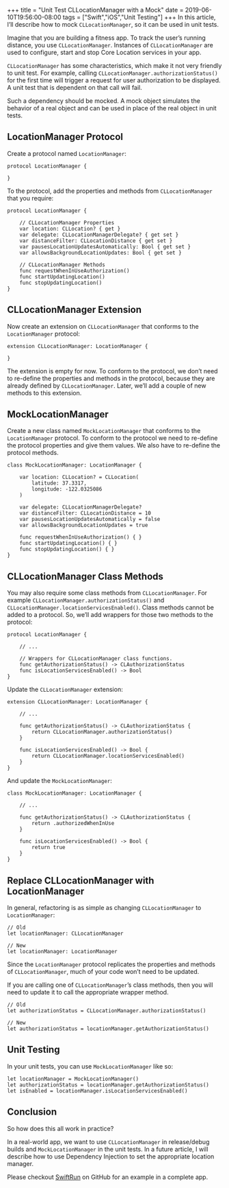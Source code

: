 +++
title = "Unit Test CLLocationManager with a Mock"
date = 2019-06-10T19:56:00-08:00
tags = ["Swift","iOS","Unit Testing"]
+++
In this article, I’ll describe how to mock `CLLocationManager`, so it can be used in unit tests.

Imagine that you are building a fitness app. To track the user’s running distance, you use `CLLocationManager`. Instances of `CLLocationManager` are used to configure, start and stop Core Location services in your app.

`CLLocationManager` has some characteristics, which make it not very friendly to unit test. For example, calling `CLLocationManager.authorizationStatus()` for the first time will trigger a request for user authorization to be displayed. A unit test that is dependent on that call will fail.

Such a dependency should be mocked. A mock object simulates the behavior of a real object and can be used in place of the real object in unit tests.

## LocationManager Protocol
Create a protocol named `LocationManager`:
```
protocol LocationManager {
    
}
```

To the protocol, add the properties and methods from `CLLocationManager` that you require:
```
protocol LocationManager {

    // CLLocationManager Properties
    var location: CLLocation? { get }
    var delegate: CLLocationManagerDelegate? { get set }
    var distanceFilter: CLLocationDistance { get set }
    var pausesLocationUpdatesAutomatically: Bool { get set }
    var allowsBackgroundLocationUpdates: Bool { get set }

    // CLLocationManager Methods
    func requestWhenInUseAuthorization()
    func startUpdatingLocation()
    func stopUpdatingLocation()
}
```

## CLLocationManager Extension
Now create an extension on `CLLocationManager` that conforms to the `LocationManager` protocol:
```
extension CLLocationManager: LocationManager {

}
```

The extension is empty for now. To conform to the protocol, we don’t need to re-define the properties and methods in the protocol, because they are already defined by `CLLocationManager`. Later, we’ll add a couple of new methods to this extension.

## MockLocationManager
Create a new class named `MockLocationManager` that conforms to the `LocationManager` protocol. To conform to the protocol we need to re-define the protocol properties and give them values. We also have to re-define the protocol methods.
```
class MockLocationManager: LocationManager {

    var location: CLLocation? = CLLocation(
        latitude: 37.3317, 
        longitude: -122.0325086
    )

    var delegate: CLLocationManagerDelegate?
    var distanceFilter: CLLocationDistance = 10
    var pausesLocationUpdatesAutomatically = false
    var allowsBackgroundLocationUpdates = true

    func requestWhenInUseAuthorization() { }
    func startUpdatingLocation() { }
    func stopUpdatingLocation() { }
}
```

## CLLocationManager Class Methods
You may also require some class methods from `CLLocationManager`. For example `CLLocationManager.authorizationStatus()` and `CLLocationManager.locationServicesEnabled()`.  Class methods cannot be added to a protocol. So, we’ll add wrappers for those two methods to the protocol:
```
protocol LocationManager {

    // ...

    // Wrappers for CLLocationManager class functions.
    func getAuthorizationStatus() -> CLAuthorizationStatus
    func isLocationServicesEnabled() -> Bool
}
```

Update the `CLLocationManager` extension:
```
extension CLLocationManager: LocationManager {

    // ...    

    func getAuthorizationStatus() -> CLAuthorizationStatus {
        return CLLocationManager.authorizationStatus()
    }

    func isLocationServicesEnabled() -> Bool {
        return CLLocationManager.locationServicesEnabled()
    }
}
```

And update the `MockLocationManager`:
```
class MockLocationManager: LocationManager {

    // ...

    func getAuthorizationStatus() -> CLAuthorizationStatus {
        return .authorizedWhenInUse
    }

    func isLocationServicesEnabled() -> Bool {
        return true
    }
}
```

## Replace CLLocationManager with LocationManager
In general, refactoring is as simple as changing `CLLocationManager` to `LocationManager`:
```
// Old
let locationManager: CLLocationManager

// New
let locationManager: LocationManager
```

Since the `LocationManager` protocol replicates the properties and methods of `CLLocationManager`, much of your code won’t need to be updated.

If you are calling one of `CLLocationManager`’s class methods, then you will need to update it to call the appropriate wrapper method.
```
// Old
let authorizationStatus = CLLocationManager.authorizationStatus()

// New
let authorizationStatus = locationManager.getAuthorizationStatus()
```

## Unit Testing
In your unit tests, you can use `MockLocationManager`  like so:
```
let locationManager = MockLocationManager()
let authorizationStatus = locationManager.getAuthorizationStatus()
let isEnabled = locationManager.isLocationServicesEnabled()
```

## Conclusion
So how does this all work in practice?

In a real-world app, we want to use `CLLocationManager` in release/debug builds and `MockLocationManager` in the unit tests.  In a future article, I will describe how to use Dependency Injection to set the appropriate location manager.

Please checkout [SwiftRun](https://github.com/harrisonrw/SwiftRun) on GitHub for an example in a complete app.